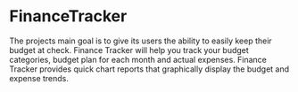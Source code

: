 # FinanceTracker
The projects main goal is to give its users the ability to easily keep their budget at check.
Finance Tracker will help you track your budget categories, budget plan for each month and actual expenses. Finance Tracker provides quick chart reports that graphically display the budget and expense trends.